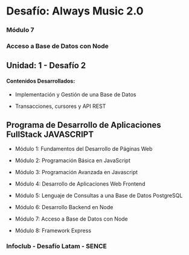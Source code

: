 # Desafío: Always Music 2.0

### Módulo 7
### Acceso a Base de Datos con Node

## Unidad: 1 - Desafío 2

#### Contenidos Desarrollados:

- Implementación y Gestión de una Base de Datos

- Transacciones, cursores y API REST

## Programa de Desarrollo de Aplicaciones FullStack JAVASCRIPT

- Módulo 1: Fundamentos del Desarrollo de Páginas Web

- Módulo 2: Programación Básica en JavaScript

- Módulo 3: Programación Avanzada en Javascript

- Módulo 4: Desarrollo de Aplicaciones Web Frontend

- Módulo 5: Lenguaje de Consultas a una Base de Datos PostgreSQL

- Módulo 6: Desarrollo Backend en Node

- Módulo 7: Acceso a Base de Datos con Node

- Módulo 8: Framework Express


### Infoclub - Desafío Latam - SENCE